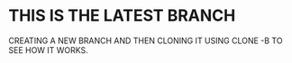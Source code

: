# THIS IS THE LATEST BRANCH
CREATING A NEW BRANCH AND THEN CLONING IT USING CLONE -B TO SEE HOW IT WORKS.
